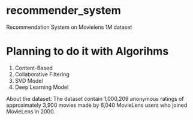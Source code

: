 # recommender_system
Recommendation System on Movielens 1M dataset

# Planning to do it with Algorihms
1. Content-Based 
2. Collaborative Filtering
3. SVD Model
4. Deep Learning Model

About the dataset: The dataset contain 1,000,209 anonymous ratings of approximately 3,900 movies made by 6,040 MovieLens users who joined MovieLens in 2000.


